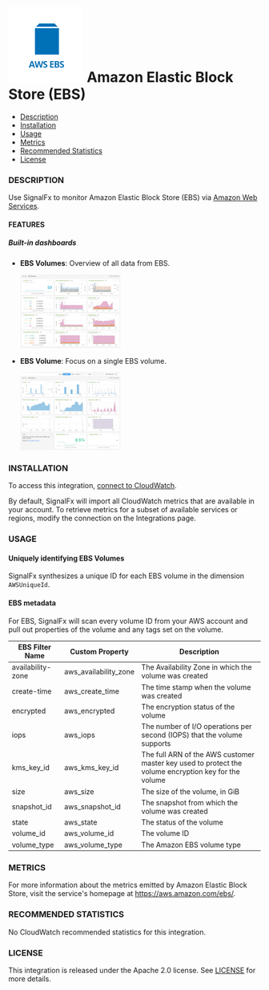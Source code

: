 # ![](./img/integration_awsebs.png) Amazon Elastic Block Store (EBS)

- [Description](#description)
- [Installation](#installation)
- [Usage](#usage)
- [Metrics](#metrics)
- [Recommended Statistics](#Recommended-statistics)
- [License](#license)

### DESCRIPTION

Use SignalFx to monitor Amazon Elastic Block Store (EBS) via [Amazon Web Services](https://github.com/signalfx/integrations/tree/master/aws)[](sfx_link:aws).

#### FEATURES

##### Built-in dashboards

- **EBS Volumes**: Overview of all data from EBS.

  [<img src='./img/dashboard_ebs_volumes.png' width=200px>](./img/dashboard_ebs_volumes.png)

- **EBS Volume**: Focus on a single EBS volume.

  [<img src='./img/dashboard_ebs_volume.png' width=200px>](./img/dashboard_ebs_volume.png)

### INSTALLATION

To access this integration, [connect to CloudWatch](https://github.com/signalfx/integrations/tree/master/aws)[](sfx_link:aws).

By default, SignalFx will import all CloudWatch metrics that are available in your account. To retrieve metrics for a subset of available services or regions, modify the connection on the Integrations page.

### USAGE

#### Uniquely identifying EBS Volumes

SignalFx synthesizes a unique ID for each EBS volume in the dimension `AWSUniqueId`.

#### EBS metadata

For EBS, SignalFx will scan every volume ID from your AWS account and pull out properties of the volume and any tags set on the volume.

| EBS Filter Name	| Custom Property	| Description |
|-----------------|-----------------|-------------|
| availability-zone	| aws\_availability\_zone |	The Availability Zone in which the volume was created |
| create-time	| aws\_create\_time |	The time stamp when the volume was created |
| encrypted	| aws\_encrypted |	The encryption status of the volume |
| iops	| aws\_iops | The number of I/O operations per second (IOPS) that the volume supports |
| kms\_key\_id	| aws\_kms\_key\_id | The full ARN of the AWS customer master key used to protect the volume encryption key for the volume |
| size	| aws\_size | The size of the volume, in GiB |
| snapshot\_id	| aws\_snapshot\_id |	The snapshot from which the volume was created |
| state	| aws\_state |	The status of the volume |
| volume\_id	| aws\_volume\_id |	The volume ID |
| volume\_type	| aws\_volume\_type |	The Amazon EBS volume type |

### METRICS

For more information about the metrics emitted by Amazon Elastic Block Store, visit the service's homepage at <a target="_blank" href="https://aws.amazon.com/ebs/">https://aws.amazon.com/ebs/</a>.

<!--- METRICS --->
### RECOMMENDED STATISTICS

No CloudWatch recommended statistics for this integration.

### LICENSE

This integration is released under the Apache 2.0 license. See [LICENSE](./LICENSE) for more details.
